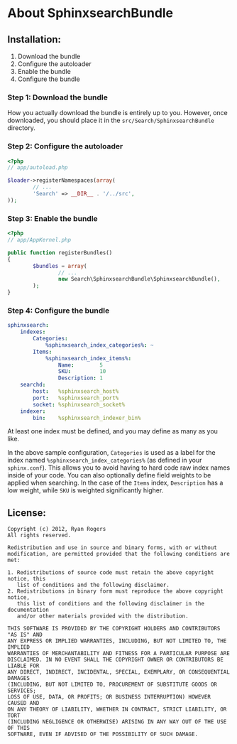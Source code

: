 About SphinxsearchBundle
===================

Installation:
-------------

1. Download the bundle
2. Configure the autoloader
3. Enable the bundle
4. Configure the bundle

### Step 1: Download the bundle

How you actually download the bundle is entirely up to you.  However, once downloaded, you should place it in the `src/Search/SphinxsearchBundle` directory.

### Step 2: Configure the autoloader

``` php
<?php
// app/autoload.php

$loader->registerNamespaces(array(
        // ...
        'Search' => __DIR__ . '/../src',
));
```

### Step 3: Enable the bundle

``` php
<?php
// app/AppKernel.php

public function registerBundles()
{
        $bundles = array(
                // ...
                new Search\SphinxsearchBundle\SphinxsearchBundle(),
        );
}
```

### Step 4: Configure the bundle

``` yaml
sphinxsearch:
    indexes:
        Categories:
            %sphinxsearch_index_categories%: ~
        Items:
            %sphinxsearch_index_items%:
                Name:        5
                SKU:         10
                Description: 1
    searchd:
        host:   %sphinxsearch_host%
        port:   %sphinxsearch_port%
        socket: %sphinxsearch_socket%
    indexer:
        bin:    %sphinxsearch_indexer_bin%
```

At least one index must be defined, and you may define as many as you like.

In the above sample configuration, `Categories` is used as a label for the index named `%sphinxsearch_index_categories%` (as defined in your `sphinx.conf`).  This allows you to avoid having to hard code raw index names inside of your code.  You can also optionally define field weights to be applied when searching.  In the case of the `Items` index, `Description` has a low weight, while `SKU` is weighted significantly higher.

License:
--------

```
Copyright (c) 2012, Ryan Rogers
All rights reserved.

Redistribution and use in source and binary forms, with or without
modification, are permitted provided that the following conditions are met: 

1. Redistributions of source code must retain the above copyright notice, this
   list of conditions and the following disclaimer. 
2. Redistributions in binary form must reproduce the above copyright notice,
   this list of conditions and the following disclaimer in the documentation
   and/or other materials provided with the distribution. 

THIS SOFTWARE IS PROVIDED BY THE COPYRIGHT HOLDERS AND CONTRIBUTORS "AS IS" AND
ANY EXPRESS OR IMPLIED WARRANTIES, INCLUDING, BUT NOT LIMITED TO, THE IMPLIED
WARRANTIES OF MERCHANTABILITY AND FITNESS FOR A PARTICULAR PURPOSE ARE
DISCLAIMED. IN NO EVENT SHALL THE COPYRIGHT OWNER OR CONTRIBUTORS BE LIABLE FOR
ANY DIRECT, INDIRECT, INCIDENTAL, SPECIAL, EXEMPLARY, OR CONSEQUENTIAL DAMAGES
(INCLUDING, BUT NOT LIMITED TO, PROCUREMENT OF SUBSTITUTE GOODS OR SERVICES;
LOSS OF USE, DATA, OR PROFITS; OR BUSINESS INTERRUPTION) HOWEVER CAUSED AND
ON ANY THEORY OF LIABILITY, WHETHER IN CONTRACT, STRICT LIABILITY, OR TORT
(INCLUDING NEGLIGENCE OR OTHERWISE) ARISING IN ANY WAY OUT OF THE USE OF THIS
SOFTWARE, EVEN IF ADVISED OF THE POSSIBILITY OF SUCH DAMAGE.
```

